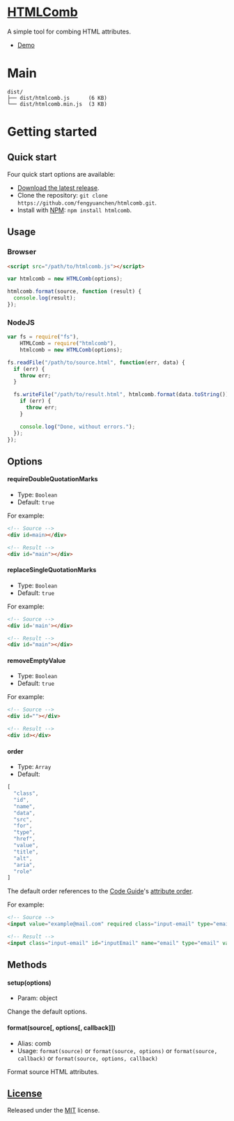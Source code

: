 # [HTMLComb](https://github.com/fengyuanchen/htmlcomb)

A simple tool for combing HTML attributes.

- [Demo](http://fengyuanchen.github.io/htmlcomb)


# Main

```
dist/
├── dist/htmlcomb.js      (6 KB)
└── dist/htmlcomb.min.js  (3 KB)
```


# Getting started

## Quick start

Four quick start options are available:

- [Download the latest release](https://github.com/fengyuanchen/htmlcomb/archive/master.zip).
- Clone the repository: `git clone https://github.com/fengyuanchen/htmlcomb.git`.
- Install with [NPM](http://npmjs.org): `npm install htmlcomb`.


## Usage

### Browser

```html
<script src="/path/to/htmlcomb.js"></script>
```

```javascript
var htmlcomb = new HTMLComb(options);

htmlcomb.format(source, function (result) {
  console.log(result);
});
```


### NodeJS

```javascript
var fs = require("fs"),
    HTMLComb = require("htmlcomb"),
    htmlcomb = new HTMLComb(options);

fs.readFile("/path/to/source.html", function(err, data) {
  if (err) {
    throw err;
  }

  fs.writeFile("/path/to/result.html", htmlcomb.format(data.toString()), function (err) {
    if (err) {
      throw err;
    }

    console.log("Done, without errors.");
  });
});
```


## Options

#### requireDoubleQuotationMarks

- Type: `Boolean`
- Default: `true`

For example:
```html
<!-- Source -->
<div id=main></div>

<!-- Result -->
<div id="main"></div>
```


#### replaceSingleQuotationMarks

- Type: `Boolean`
- Default: `true`

For example:
```html
<!-- Source -->
<div id='main'></div>

<!-- Result -->
<div id="main"></div>
```


#### removeEmptyValue

- Type: `Boolean`
- Default: `true`

For example:
```html
<!-- Source -->
<div id=""></div>

<!-- Result -->
<div id></div>
```


#### order

- Type: `Array`
- Default:
```javascript
[
  "class",
  "id",
  "name",
  "data",
  "src",
  "for",
  "type",
  "href",
  "value",
  "title",
  "alt",
  "aria",
  "role"
]
```

The default order references to the [Code Guide](http://codeguide.co/)'s [attribute order](http://codeguide.co/#html-attribute-order).

For example:
```html
<!-- Source -->
<input value="example@mail.com" required class="input-email" type="email" id="inputEmail" name="email">

<!-- Result -->
<input class="input-email" id="inputEmail" name="email" type="email" value="example@mail.com" required>
```


## Methods

#### setup(options)

- Param: object

Change the default options.


#### format(source[, options[, callback]])

- Alias: comb
- Usage: `format(source)` or `format(source, options)` or `format(source, callback)` or `format(source, options, callback)`

Format source HTML attributes.


## [License](https://github.com/fengyuanchen/htmlcomb/blob/master/LICENSE.md)

Released under the [MIT](http://opensource.org/licenses/mit-license.html) license.

